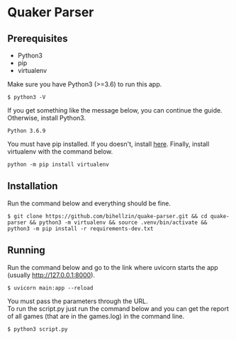 # Quaker Parser  

## Prerequisites  

* Python3
* pip
* virtualenv

Make sure you have Python3 (>=3.6) to run this app.  
```
$ python3 -V
```  
If you get something like the message below, you can continue the guide. Otherwise, install Python3.  
```
Python 3.6.9
```

You must have pip installed. If you doesn't, install [here](https://pip.pypa.io/en/stable/installing/). Finally, install virtualenv with the command below.  
```
python -m pip install virtualenv
```

## Installation  

Run the command below and everything should be fine.  
```
$ git clone https://github.com/bihellzin/quake-parser.git && cd quake-parser && python3 -m virtualenv && source .venv/bin/activate && python3 -m pip install -r requirements-dev.txt
```  

## Running  

Run the command below and go to the link where uvicorn starts the app (usually http://127.0.0.1:8000).  
```
$ uvicorn main:app --reload
```  
You must pass the parameters through the URL.  
To run the script.py just run the command below and you can get the report of all games (that are in the games.log) in the command line.  
```
$ python3 script.py
```
